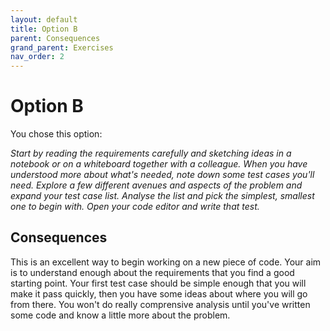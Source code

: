 ```yaml
---
layout: default
title: Option B
parent: Consequences
grand_parent: Exercises
nav_order: 2
---
```


# Option B

You chose this option:

_Start by reading the requirements carefully and sketching ideas in a notebook or on a whiteboard together with a colleague. When you have understood more about what's needed, note down some test cases you'll need. Explore a few different avenues and aspects of the problem and expand your test case list. Analyse the list and pick the simplest, smallest one to begin with. Open your code editor and write that test._

## Consequences

This is an excellent way to begin working on a new piece of code. Your aim is to understand enough about the requirements that you find a good starting point. Your first test case should be simple enough that you will make it pass quickly, then you have some ideas about where you will go from there. You won't do really comprensive analysis until you've written some code and know a little more about the problem.
